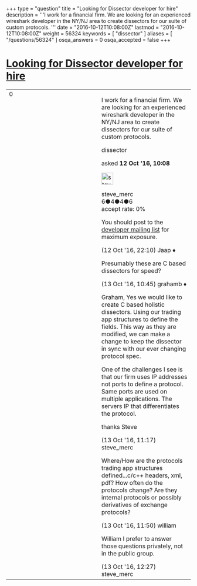 +++
type = "question"
title = "Looking for Dissector developer for hire"
description = '''I work for a financial firm. We are looking for an experienced wireshark developer in the NY/NJ area to create dissectors for our suite of custom protocols. '''
date = "2016-10-12T10:08:00Z"
lastmod = "2016-10-12T10:08:00Z"
weight = 56324
keywords = [ "dissector" ]
aliases = [ "/questions/56324" ]
osqa_answers = 0
osqa_accepted = false
+++

<div class="headNormal">

# [Looking for Dissector developer for hire](/questions/56324/looking-for-dissector-developer-for-hire)

</div>

<div id="main-body">

<div id="askform">

<table id="question-table" style="width:100%;"><colgroup><col style="width: 50%" /><col style="width: 50%" /></colgroup><tbody><tr class="odd"><td style="width: 30px; vertical-align: top"><div class="vote-buttons"><div id="post-56324-score" class="post-score" title="current number of votes">0</div><div id="favorite-count" class="favorite-count"></div></div></td><td><div id="item-right"><div class="question-body"><p>I work for a financial firm. We are looking for an experienced wireshark developer in the NY/NJ area to create dissectors for our suite of custom protocols.<br />
</p></div><div id="question-tags" class="tags-container tags">dissector</div><div id="question-controls" class="post-controls"></div><div class="post-update-info-container"><div class="post-update-info post-update-info-user"><p>asked <strong>12 Oct '16, 10:08</strong></p><img src="https://secure.gravatar.com/avatar/575922bd3f5d72b465eac18a045acfd7?s=32&amp;d=identicon&amp;r=g" class="gravatar" width="32" height="32" alt="steve_merc&#39;s gravatar image" /><p>steve_merc<br />
<span class="score" title="6 reputation points">6</span><span title="4 badges"><span class="badge1">●</span><span class="badgecount">4</span></span><span title="4 badges"><span class="silver">●</span><span class="badgecount">4</span></span><span title="6 badges"><span class="bronze">●</span><span class="badgecount">6</span></span><br />
<span class="accept_rate" title="Rate of the user&#39;s accepted answers">accept rate:</span> <span title="steve_merc has no accepted answers">0%</span> </br></p></div></div><div id="comments-container-56324" class="comments-container"><span id="56331"></span><div id="comment-56331" class="comment"><div id="post-56331-score" class="comment-score"></div><div class="comment-text"><p>You should post to the <a href="https://www.wireshark.org/mailman/listinfo/wireshark-dev">developer mailing list</a> for maximum exposure.</p></div><div id="comment-56331-info" class="comment-info"><span class="comment-age">(12 Oct '16, 22:10)</span> Jaap ♦</div></div><span id="56343"></span><div id="comment-56343" class="comment"><div id="post-56343-score" class="comment-score"></div><div class="comment-text"><p>Presumably these are C based dissectors for speed?</p></div><div id="comment-56343-info" class="comment-info"><span class="comment-age">(13 Oct '16, 10:45)</span> grahamb ♦</div></div><span id="56344"></span><div id="comment-56344" class="comment"><div id="post-56344-score" class="comment-score"></div><div class="comment-text"><p>Graham, Yes we would like to create C based holistic dissectors. Using our trading app structures to define the fields. This way as they are modified, we can make a change to keep the dissector in sync with our ever changing protocol spec.</p><p>One of the challenges I see is that our firm uses IP addresses not ports to define a protocol. Same ports are used on multiple applications. The servers IP that differentiates the protocol.</p><p>thanks Steve</p></div><div id="comment-56344-info" class="comment-info"><span class="comment-age">(13 Oct '16, 11:17)</span> steve_merc</div></div><span id="56345"></span><div id="comment-56345" class="comment"><div id="post-56345-score" class="comment-score"></div><div class="comment-text"><p>Where/How are the protocols trading app structures defined...c/c++ headers, xml, pdf? How often do the protocols change? Are they internal protocols or possibly derivatives of exchange protocols?</p></div><div id="comment-56345-info" class="comment-info"><span class="comment-age">(13 Oct '16, 11:50)</span> william</div></div><span id="56348"></span><div id="comment-56348" class="comment"><div id="post-56348-score" class="comment-score"></div><div class="comment-text"><p>William I prefer to answer those questions privately, not in the public group.</p></div><div id="comment-56348-info" class="comment-info"><span class="comment-age">(13 Oct '16, 12:27)</span> steve_merc</div></div></div><div id="comment-tools-56324" class="comment-tools"></div><div class="clear"></div><div id="comment-56324-form-container" class="comment-form-container"></div><div class="clear"></div></div></td></tr></tbody></table>

</div>

</div>

